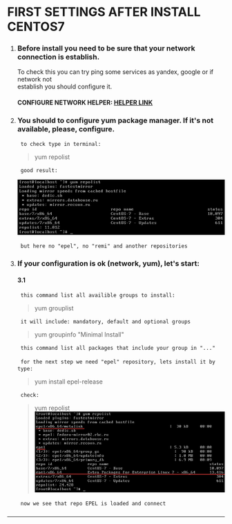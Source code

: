 # FIRST SETTINGS AFTER INSTALL CENTOS7
1. ### Before install you need to be sure that your network connection is establish.  
	To check this you can try ping some services as yandex, google or if network not  
	establish you should configure it.  


	#### CONFIGURE NETWORK HELPER: [HELPER LINK](../network/ "FOLLOW THIS LINK")  

2. ### You should to configure yum package manager. If it's not available, please, configure.  
		to check type in terminal:  
  
	> yum repolist  

		good result:  

	![img1](./imgs/1.png)

		but here no "epel", no "remi" and another repositories

3. ###  If your configuration is ok (network, yum), let's start:  
	#### 3.1
		this command list all availible groups to install:  
	> yum grouplist  

		it will include: mandatory, default and optional groups

	> yum groupinfo "Minimal Install"  

		this command list all packages that include your group in "..."  
		  
		for the next step we need "epel" repository, lets install it by type:  

	> yum install epel-release  

		check:  

	> yum repolist  
	![img2](./minimal/imgs/2.png)

		now we see that repo EPEL is loaded and connect
###   
---  

